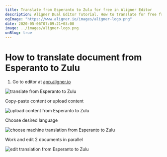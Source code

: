 ```yaml
---
title: Translate from Esperanto to Zulu for free in Aligner Editor
description: Aligner Dual Editor Tutorial. How to translate for free from Esperanto to Zulu. Aligner is multilingual document management platform. 
ogImage: "https://www.aligner.io/images/aligner-logo.png"
date: 2020-05-06T07:09:21+03:00
image: ../images/aligner-logo.png
onBlog: true
---
```


# How to translate document from Esperanto to Zulu

1. Go to editor at [app.aligner.io](https://app.aligner.io "Aligner App web page")

![translate from Esperanto to Zulu](../aligner-blank-editor.png "translate from Esperanto to Zulu")

Copy-paste content or upload content

![upload content from Esperanto to Zulu](../aligner-uploaded-document.png "upload content from Esperanto to Zulu")

Choose desired language

![choose machine translation from Esperanto to Zulu](../aligner-language-dropdown.png "choose machine translation from Esperanto to Zulu")

Work and edit 2 documents in parallel

![edit translation from Esperanto to Zulu](../aligner-double-sitded-editor.png "edit translation from Esperanto to Zulu")

